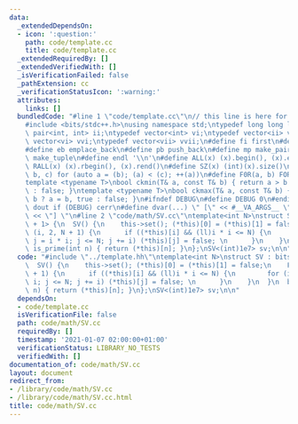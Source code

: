 ```yaml
---
data:
  _extendedDependsOn:
  - icon: ':question:'
    path: code/template.cc
    title: code/template.cc
  _extendedRequiredBy: []
  _extendedVerifiedWith: []
  _isVerificationFailed: false
  _pathExtension: cc
  _verificationStatusIcon: ':warning:'
  attributes:
    links: []
  bundledCode: "#line 1 \"code/template.cc\"\n// this line is here for a reason\n\
    #include <bits/stdc++.h>\nusing namespace std;\ntypedef long long ll;\ntypedef\
    \ pair<int, int> ii;\ntypedef vector<int> vi;\ntypedef vector<ii> vii;\ntypedef\
    \ vector<vi> vvi;\ntypedef vector<vii> vvii;\n#define fi first\n#define se second\n\
    #define eb emplace_back\n#define pb push_back\n#define mp make_pair\n#define mt\
    \ make_tuple\n#define endl '\\n'\n#define ALL(x) (x).begin(), (x).end()\n#define\
    \ RALL(x) (x).rbegin(), (x).rend()\n#define SZ(x) (int)(x).size()\n#define FOR(a,\
    \ b, c) for (auto a = (b); (a) < (c); ++(a))\n#define F0R(a, b) FOR (a, 0, (b))\n\
    template <typename T>\nbool ckmin(T& a, const T& b) { return a > b ? a = b, true\
    \ : false; }\ntemplate <typename T>\nbool ckmax(T& a, const T& b) { return a <\
    \ b ? a = b, true : false; }\n#ifndef DEBUG\n#define DEBUG 0\n#endif\n#define\
    \ dout if (DEBUG) cerr\n#define dvar(...) \" [\" << #__VA_ARGS__ \": \" << (__VA_ARGS__)\
    \ << \"] \"\n#line 2 \"code/math/SV.cc\"\ntemplate<int N>\nstruct SV : bitset<N\
    \ + 1> {\n  SV() {\n    this->set(); (*this)[0] = (*this)[1] = false;\n    FOR\
    \ (i, 2, N + 1) {\n      if ((*this)[i] && (ll)i * i <= N) {\n        for (int\
    \ j = i * i; j <= N; j += i) (*this)[j] = false; \n      }\n    }\n  }\n  bool\
    \ is_prime(int n) { return (*this)[n]; }\n};\nSV<(int)1e7> sv;\n\n"
  code: "#include \"../template.hh\"\ntemplate<int N>\nstruct SV : bitset<N + 1> {\n\
    \  SV() {\n    this->set(); (*this)[0] = (*this)[1] = false;\n    FOR (i, 2, N\
    \ + 1) {\n      if ((*this)[i] && (ll)i * i <= N) {\n        for (int j = i *\
    \ i; j <= N; j += i) (*this)[j] = false; \n      }\n    }\n  }\n  bool is_prime(int\
    \ n) { return (*this)[n]; }\n};\nSV<(int)1e7> sv;\n\n"
  dependsOn:
  - code/template.cc
  isVerificationFile: false
  path: code/math/SV.cc
  requiredBy: []
  timestamp: '2021-01-07 02:00:00+01:00'
  verificationStatus: LIBRARY_NO_TESTS
  verifiedWith: []
documentation_of: code/math/SV.cc
layout: document
redirect_from:
- /library/code/math/SV.cc
- /library/code/math/SV.cc.html
title: code/math/SV.cc
---
```

